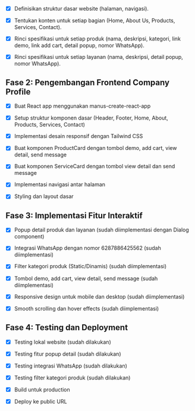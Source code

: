 - [x] Definisikan struktur dasar website (halaman, navigasi).
- [x] Tentukan konten untuk setiap bagian (Home, About Us, Products, Services, Contact).
- [x] Rinci spesifikasi untuk setiap produk (nama, deskripsi, kategori, link demo, link add cart, detail popup, nomor WhatsApp).
- [x] Rinci spesifikasi untuk setiap layanan (nama, deskripsi, detail popup, nomor WhatsApp).



## Fase 2: Pengembangan Frontend Company Profile

- [x] Buat React app menggunakan manus-create-react-app
- [x] Setup struktur komponen dasar (Header, Footer, Home, About, Products, Services, Contact)
- [x] Implementasi desain responsif dengan Tailwind CSS
- [x] Buat komponen ProductCard dengan tombol demo, add cart, view detail, send message
- [x] Buat komponen ServiceCard dengan tombol view detail dan send message
- [x] Implementasi navigasi antar halaman
- [x] Styling dan layout dasar


## Fase 3: Implementasi Fitur Interaktif

- [x] Popup detail produk dan layanan (sudah diimplementasi dengan Dialog component)
- [x] Integrasi WhatsApp dengan nomor 6287886425562 (sudah diimplementasi)
- [x] Filter kategori produk (Static/Dinamis) (sudah diimplementasi)
- [x] Tombol demo, add cart, view detail, send message (sudah diimplementasi)
- [x] Responsive design untuk mobile dan desktop (sudah diimplementasi)
- [x] Smooth scrolling dan hover effects (sudah diimplementasi)


## Fase 4: Testing dan Deployment

- [x] Testing lokal website (sudah dilakukan)
- [x] Testing fitur popup detail (sudah dilakukan)
- [x] Testing integrasi WhatsApp (sudah dilakukan)
- [x] Testing filter kategori produk (sudah dilakukan)
- [x] Build untuk production
- [x] Deploy ke public URL

